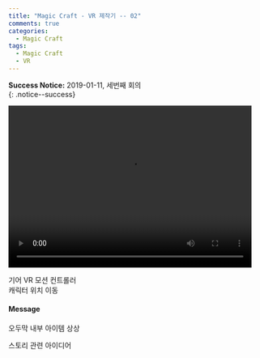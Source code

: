 ```yaml
---
title: "Magic Craft - VR 제작기 -- 02"
comments: true
categories:
  - Magic Craft
tags:
  - Magic Craft
  - VR
---
```


**Success Notice:** 2019-01-11, 세번째 회의 <br>
{: .notice--success}


<video width="480" height="320" controls="controls">
  <source src="/assets/images/MagicCraft/190111/190111_VR_0.mp4" type="video/mp4">
</video>

기어 VR 모션 컨트롤러<br>
캐릭터 위치 이동

<div class="notice">
  <h4>Message</h4>
  <p>오두막 내부 아이템 상상</p>
  <p>스토리 관련 아이디어</p>
</div>